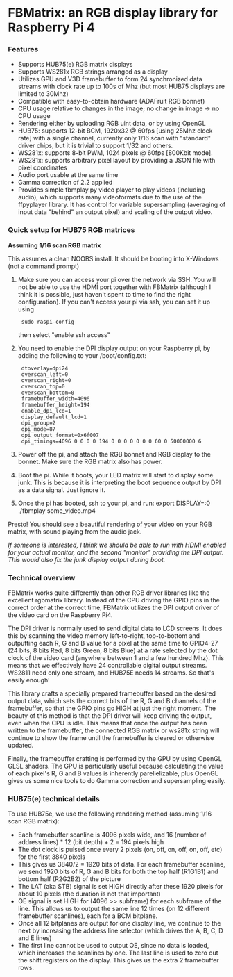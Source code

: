 # FBMatrix: an RGB display library for Raspberry Pi 4

### Features

- Supports HUB75(e) RGB matrix displays
- Supports WS281x RGB strings arranged as a display
- Utilizes GPU and V3D framebuffer to form 24 synchronized data streams with clock rate up to 100s of Mhz (but most HUB75 displays are limited to 30Mhz)
- Compatible with easy-to-obtain hardware (ADAFruit RGB bonnet)
- CPU usage relative to changes in the image; no change in image -> no CPU usage
- Rendering either by uploading RGB uint data, or by using OpenGL
- HUB75: supports 12-bit BCM, 1920x32 @ 60fps [using 25Mhz clock rate] with a single channel, currently only 1/16 scan with "standard" driver chips, but it is trivial to support 1/32 and others.
- WS281x: supports 8-bit PWM, 1024 pixels @ 60fps [800Kbit mode].
- WS281x: supports arbitrary pixel layout by providing a JSON file with pixel coordinates
- Audio port usable at the same time
- Gamma correction of 2.2 applied
- Provides simple fbmplay.py video player to play videos (including audio), which supports many videoformats due to the use of the ffpyplayer library. It has control for variable supersampling (averaging of input data "behind" an output pixel) and scaling of the output video.

### Quick setup for HUB75 RGB matrices
**Assuming 1/16 scan RGB matrix**

This assumes a clean NOOBS install. It should be booting into X-Windows (not a command prompt)

1. Make sure you can access your pi over the network via SSH. You will not be able to use the HDMI port together with FBMatrix (although I think it is possible, just haven't spent to time to find the right configuration). If you can't access your pi via ssh, you can set it up using

		sudo raspi-config
		
	then select "enable ssh access"

2. You need to enable the DPI display output on your Raspberry pi, by adding the following to your /boot/config.txt:

		dtoverlay=dpi24
		overscan_left=0
		overscan_right=0
		overscan_top=0
		overscan_bottom=0
		framebuffer_width=4096
		framebuffer_height=194
		enable_dpi_lcd=1
		display_default_lcd=1
		dpi_group=2
		dpi_mode=87
		dpi_output_format=0x6f007
		dpi_timings=4096 0 0 0 0 194 0 0 0 0 0 0 0 60 0 50000000 6

3. Power off the pi, and attach the RGB bonnet and RGB display to the bonnet. Make sure the RGB matrix also has power.

4. Boot the pi. While it boots, your LED matrix will start to display some junk. This is because it is interpreting the boot sequence output by DPI as a data signal. Just ignore it. 

5. Once the pi has booted, ssh to your pi, and run:
		export DISPLAY=:0
		./fbmplay some_video.mp4

Presto! You should see a beautiful rendering of your video on your RGB matrix, with sound playing from the audio jack.

*If someone is interested, I think we should be able to run with HDMI enabled for your *actual* monitor, and the second "monitor" providing the DPI output. This would also fix the junk display output during boot.*

### Technical overview
FBMatrix works quite differently than other RGB driver libraries like the excellent rgbmatrix library. Instead of the CPU driving the GPIO pins in the correct order at the correct time, FBMatrix utilizes the DPI output driver of the video card on the Raspberry Pi4. 

The DPI driver is normally used to send digital data to LCD screens. It does this by scanning the video memory left-to-right, top-to-bottom and outputting each R, G and B value for a pixel at the same time to GPIO4-27 (24 bits, 8 bits Red, 8 bits Green, 8 bits Blue) at a rate selected by the dot clock of the video card (anywhere between 1 and a few hundred Mhz). This means that we effectively have 24 controllable digital output streams. WS2811 need only one stream, and HUB75E needs 14 streams. So that's easily enough!

This library crafts a specially prepared framebuffer based on the desired output data, which sets the correct bits of the R, G and B channels of the framebuffer, so that the GPIO pins go HIGH at just the right moment. The beauty of this method is that the DPI driver will keep driving the output, even when the CPU is idle. This means that once the output has been written to the framebuffer, the connected RGB matrix or ws281x string will continue to show the frame until the framebuffer is cleared or otherwise updated.

Finally, the framebuffer crafting is performed by the GPU by using OpenGL GLSL shaders. The GPU is particularly useful because calculating the value of each pixel's R, G and B values is inherently parellelizable, plus OpenGL gives us some nice tools to do Gamma correction and supersampling easily.

### HUB75(e) technical details
To use HUB75e, we use the following rendering method (assuming 1/16 scan RGB matrix):
- Each framebuffer scanline is 4096 pixels wide, and 16 (number of address lines) * 12 (bit depth) + 2 = 194 pixels high
- The dot clock is pulsed once every 2 pixels (on, off, on, off, on, off, etc) for the first 3840 pixels
- This gives us 3840/2 = 1920 bits of data. For each framebuffer scanline, we send 1920 bits of R, G and B bits for both the top half (R1G1B1) and bottom half (R2G2B2) of the picture
- The LAT (aka STB) signal is set HIGH directly after these 1920 pixels for about 10 pixels (the duration is not that important)
- OE signal is set HIGH for (4096 >> subframe) for each subframe of the line. This allows us to output the same line 12 times (on 12 different framebuffer scanlines), each for a BCM bitplane.
- Once all 12 bitplanes are output for one display line, we continue to the next by increasing the address line selector (which drives the A, B, C, D and E lines)
- The first line cannot be used to output OE, since no data is loaded, which increases the scanlines by one. The last line is used to zero out the shift registers on the display. This gives us the extra 2 framebuffer rows.
